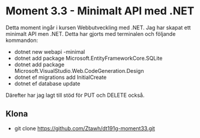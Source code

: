 # Moment 3.3 - Minimalt API med .NET
Detta moment ingår i kursen Webbutveckling med .NET. Jag har skapat ett minimalt API men .NET. Detta har gjorts med terminalen och följande kommandon:
* dotnet new webapi -minimal
* dotnet add package Microsoft.EntityFrameworkCore.SQLite
* dotnet add package Microsoft.VisualStudio.Web.CodeGeneration.Design
* dotnet ef migrations add InitialCreate
* dotnet ef database update

Därefter har jag lagt till stöd för PUT och DELETE också.

## Klona
* git clone https://github.com/Ztawh/dt191g-moment33.git